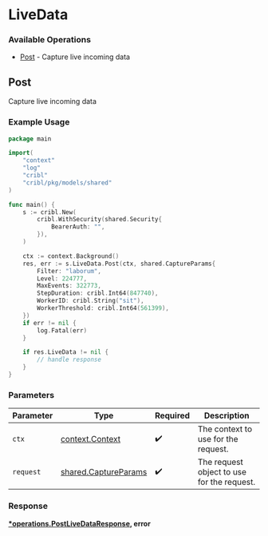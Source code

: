 # LiveData

### Available Operations

* [Post](#post) - Capture live incoming data

## Post

Capture live incoming data

### Example Usage

```go
package main

import(
	"context"
	"log"
	"cribl"
	"cribl/pkg/models/shared"
)

func main() {
    s := cribl.New(
        cribl.WithSecurity(shared.Security{
            BearerAuth: "",
        }),
    )

    ctx := context.Background()
    res, err := s.LiveData.Post(ctx, shared.CaptureParams{
        Filter: "laborum",
        Level: 224777,
        MaxEvents: 322773,
        StepDuration: cribl.Int64(847740),
        WorkerID: cribl.String("sit"),
        WorkerThreshold: cribl.Int64(561399),
    })
    if err != nil {
        log.Fatal(err)
    }

    if res.LiveData != nil {
        // handle response
    }
}
```

### Parameters

| Parameter                                                    | Type                                                         | Required                                                     | Description                                                  |
| ------------------------------------------------------------ | ------------------------------------------------------------ | ------------------------------------------------------------ | ------------------------------------------------------------ |
| `ctx`                                                        | [context.Context](https://pkg.go.dev/context#Context)        | :heavy_check_mark:                                           | The context to use for the request.                          |
| `request`                                                    | [shared.CaptureParams](../../models/shared/captureparams.md) | :heavy_check_mark:                                           | The request object to use for the request.                   |


### Response

**[*operations.PostLiveDataResponse](../../models/operations/postlivedataresponse.md), error**

